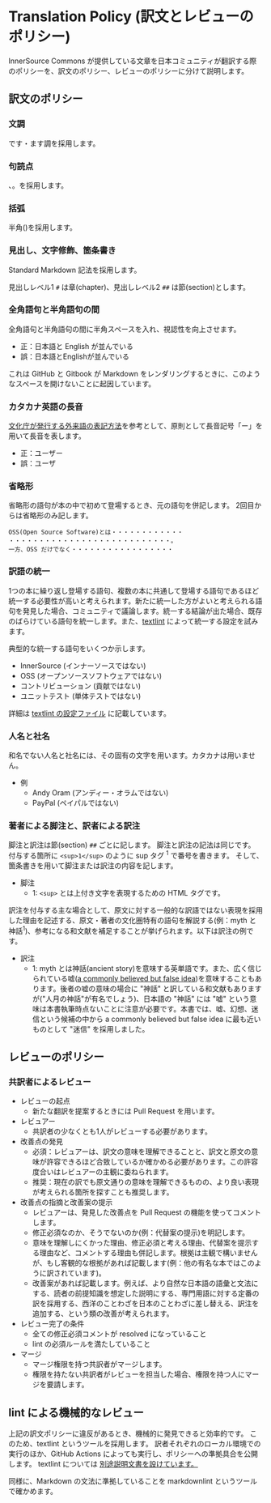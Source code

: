 # Translation Policy (訳文とレビューのポリシー)

InnerSource Commons が提供している文章を日本コミュニティが翻訳する際のポリシーを、訳文のポリシー、レビューのポリシーに分けて説明します。

## 訳文のポリシー

### 文調

です・ます調を採用します。

### 句読点

、。を採用します。

### 括弧

半角()を採用します。

### 見出し、文字修飾、箇条書き

Standard Markdown 記法を採用します。

見出しレベル1 `#` は章(chapter)、見出しレベル2 `##` は節(section)とします。

### 全角語句と半角語句の間

全角語句と半角語句の間に半角スペースを入れ、視認性を向上させます。

- 正：日本語と English が並んでいる
- 誤：日本語とEnglishが並んでいる

これは GitHub と Gitbook が Markdown をレンダリングするときに、このようなスペースを開けないことに起因しています。

### カタカナ英語の長音

[文化庁が発行する外来語の表記方法](https://www.bunka.go.jp/kokugo_nihongo/sisaku/joho/joho/kijun/naikaku/gairai/honbun06.html)を参考として、原則として長音記号「ー」を用いて長音を表します。

- 正：ユーザー
- 誤：ユーザ

### 省略形

省略形の語句が本の中で初めて登場するとき、元の語句を併記します。
2回目からは省略形のみ記します。

```
OSS(Open Source Software)とは・・・・・・・・・・・・
・・・・・・・・・・・・・・・・・・・・・・・・・・・。
一方、OSS だけでなく・・・・・・・・・・・・・・・・・
```

### 訳語の統一

1つの本に繰り返し登場する語句、複数の本に共通して登場する語句であるほど統一する必要性が高いと考えられます。新たに統一した方がよいと考えられる語句を発見した場合、コミュニティで議論します。統一する結論が出た場合、既存のばらけている語句を統一します。また、[textlint](textlint/README.md) によって統一する設定を試みます。

典型的な統一する語句をいくつか示します。

- InnerSource (インナーソースではない)
- OSS (オープンソースソフトウェアではない)
- コントリビューション (貢献ではない)
- ユニットテスト (単体テストではない)

詳細は [textlint の設定ファイル](textlint/rules.yml) に記載しています。

### 人名と社名

和名でない人名と社名には、その固有の文字を用います。カタカナは用いません。

- 例
    - Andy Oram (アンディー・オラムではない)
    - PayPal (ペイパルではない)

### 著者による脚注と、訳者による訳注

脚注と訳注は節(section) `##` ごとに記します。
脚注と訳注の記法は同じです。
付与する箇所に `<sup>1</sup>` のように sup タグ <sup>1</sup> で番号を書きます。
そして、箇条書きを用いて脚注または訳注の内容を記します。

- 脚注
    - 1: `<sup>` とは上付き文字を表現するための HTML タグです。

訳注を付与する主な場合として、原文に対する一般的な訳語ではない表現を採用した理由を記述する、原文・著者の文化圏特有の語句を解説する(例：myth と神話<sup>1</sup>)、参考になる和文献を補足することが挙げられます。以下は訳注の例です。

- 訳注
    - 1: myth とは神話(ancient story)を意味する英単語です。また、広く信じられている嘘([a commonly believed but false idea](https://dictionary.cambridge.org/dictionary/english/myth))を意味することもあります。後者の嘘の意味の場合に "神話" と訳している和文献もありますが("人月の神話"が有名でしょう)、日本語の "神話" には "嘘" という意味は本書執筆時点ないことに注意が必要です。本書では、嘘、幻想、迷信という候補の中から a commonly believed but false idea に最も近いものとして "迷信" を採用しました。

## レビューのポリシー

### 共訳者によるレビュー

- レビューの起点
    - 新たな翻訳を提案するときには Pull Request を用います。
- レビュアー
    - 共訳者の少なくとも1人がレビューする必要があります。
- 改善点の発見
    - 必須：レビュアーは、訳文の意味を理解できることと、訳文と原文の意味が許容できるほど合致しているか確かめる必要があります。この許容度合いはレビュアーの主観に委ねられます。
    - 推奨：現在の訳でも原文通りの意味を理解できるものの、より良い表現が考えられる箇所を探すことも推奨します。
- 改善点の指摘と改善案の提示
    - レビュアーは、発見した改善点を Pull Request の機能を使ってコメントします。
    - 修正必須なのか、そうでないのか(例：代替案の提示)を明記します。
    - 意味を理解しにくかった理由、修正必須と考える理由、代替案を提示する理由など、コメントする理由も併記します。根拠は主観で構いませんが、もし客観的な根拠があれば記載します(例：他の有名な本ではこのように訳されています)。
    - 改善案があれば記載します。例えば、より自然な日本語の語彙と文法にする、読者の前提知識を想定した説明にする、専門用語に対する定番の訳を採用する、西洋のことわざを日本のことわざに差し替える、訳注を追加する、という類の改善が考えられます。
- レビュー完了の条件
    - 全ての修正必須コメントが resolved になっていること
    - lint の必須ルールを満たしていること
- マージ
    - マージ権限を持つ共訳者がマージします。
    - 権限を持たない共訳者がレビューを担当した場合、権限を持つ人にマージを要請します。

## lint による機械的なレビュー

上記の訳文ポリシーに違反があるとき、機械的に発見できると効率的です。
このため、textlint というツールを採用します。
訳者それぞれのローカル環境での実行のほか、GitHub Actions によっても実行し、ポリシーへの準拠具合を公開します。
textlint については [別途説明文書を設けています。](textlint/README.md)

同様に、Markdown の文法に準拠していることを markdownlint というツールで確かめます。
